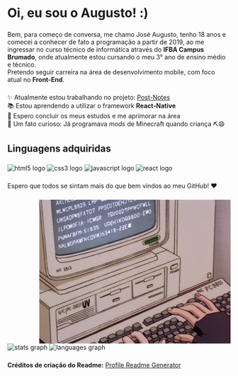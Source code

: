 <h1 align="left">Oi, eu sou o Augusto! :)</h1>

###

<p align="left">Bem, para começo de conversa, me chamo José Augusto, tenho 18 anos e comecei a conhecer de fato a programação a partir de 2019, ao me ingressar no curso técnico de informática através do <strong>IFBA Campus Brumado</strong>, onde atualmente estou cursando o meu 3° ano de ensino médio e técnico.<br>Pretendo seguir carreira na área de desenvolvimento mobile, com foco atual no <strong>Front-End</strong>.</p>

###

<p align="left">✨ Atualmente estou trabalhando no projeto: <a href="https://github.com/augustto-dev/Post-Notes">Post-Notes</a><br>📚 Estou aprendendo a utilizar o framework <strong>React-Native</strong><br>🎯 Espero concluir os meus estudos e me aprimorar na área<br>🎲 Um fato curioso: Já programava <em>mods</em> de Minecraft quando criança ⛏️😄</p>

###

<h2 align="left">Linguagens adquiridas</h2>

###

<div align="left">
  <img src="https://cdn.jsdelivr.net/gh/devicons/devicon/icons/html5/html5-original.svg" height="40" width="52" alt="html5 logo"  />
  <img src="https://cdn.jsdelivr.net/gh/devicons/devicon/icons/css3/css3-original.svg" height="40" width="52" alt="css3 logo"  />
  <img src="https://cdn.jsdelivr.net/gh/devicons/devicon/icons/javascript/javascript-original.svg" height="40" width="52" alt="javascript logo"  />
  <img src="https://cdn.jsdelivr.net/gh/devicons/devicon/icons/react/react-original.svg" height="40" width="52" alt="react logo"  />
</div>

###

<p align="left">Espero que todos se sintam mais do que bem vindos ao meu GitHub! ❤️</p>

###

<img align="right" height="325" src="https://raw.githubusercontent.com/augustto-dev/augustto-dev/main/gif.gif"  />

###

<div align="left">
  <img src="https://github-readme-stats.vercel.app/api?hide_title=false&hide_rank=false&show_icons=true&include_all_commits=true&count_private=true&disable_animations=false&theme=dark&locale=pt-br&hide_border=false&username=augustto-dev" height="150" alt="stats graph"  />
  <img src="https://github-readme-stats.vercel.app/api/top-langs?locale=pt-br&hide_title=false&layout=compact&card_width=320&langs_count=5&theme=dark&hide_border=false&username=augustto-dev" height="118" alt="languages graph"  />
</div>

###
<strong>Créditos de criação do Readme:</strong> <a href="https://profile-readme-generator.com/">Profile Readme Generator</a>
